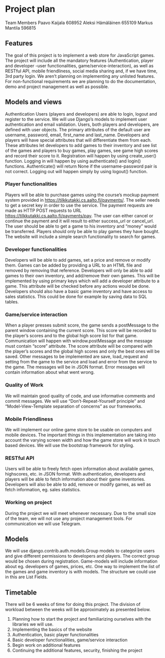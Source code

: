 # Project plan
Team Members
Paavo Kaijala 608952
Aleksi Hämäläinen 655109
Markus Mantila 596815


## Features
The goal of this project is to implement a web store for JavaScript games. The project will include all the mandatory features (Authentication, player and developer -user functionalities, game/service-interaction), as well as RESTful API, mobile friendliness, social media sharing and, if we have time, 3rd party login. We aren’t planning on implementing any unlisted features.
For non-functional requirements we are planning to do the documentation, demo and project management as well as possible.


## Models and views
Authentication Users (players and developers) are able to login, logout and register to the service. We will use Django’s models to implement user authentication and email validation. Users, both players and developers, are defined with user objects. The primary attributes of the default user are username, password, email, first_name and last_name. Developers and players will have special attributes that will differentiate them from each. These attributes let developers to add games to their inventory and see list of the games and players to buy games, play games, see game high scores and record their score to it. Registration will happen by using create_user() function. Logging in will happen by using authenticate() and login() functions. Authenticate() will return None if the username-password pair is not correct. Logging out will happen simply by using logout() function.
### Player functionalities
Players will be able to purchase games using the course’s mockup payment system provided in https://tilkkutakki.cs.aalto.fi/payments/. The seller needs to get a secret key in order to use the service. The payment requests are made as HTTP POST requests to URL https://tilkkutakki.cs.aalto.fi/payments/pay. The user can either cancel or continue the payment and it will result to either success_url or cancel_url. The user should be able to get a game to his inventory and “money” would be transferred. Players should only be able to play games they have bought. The website will include a simple search functionality to search for games.
### Developer functionalities
Developers will be able to add games, set a price and remove or modify them. Games can be added by providing a URL to an HTML file and removed by removing that reference. Developers will only be able to add games to their own inventory, and add/remove their own games. This will be implemented by using primary keys which will add a developer attribute to a game. This attribute will be checked before any actions would be done. Developers should also have a basic game inventory and have access to sales statistics. This could be done for example by saving data to SQL tables.
### Game/service interaction
When a player presses submit score, the game sends a postMessage to the parent window containing the current score. This score will be recorded to the player’s scores and to the global high score list for that game. Communication will happen with window.postMessage and the message must contain “score” attribute. The score attribute will be compared with the player’s scores and the global high scores and only the best ones will be saved. Other messages to be implemented are save, load_request and setting from the game to the service and load and error from the service to the game. The messages will be in JSON format. Error messages will contain information about what went wrong.
### Quality of Work
We will maintain good quality of code, and use informative comments and commit messages. We will use “Don’t-Repeat-Yourself principle” and “Model-View-Template separation of concerns” as our frameworks.
### Mobile Friendliness
We will implement our online game store to be usable on computers and mobile devices. The important things in this implementation are taking into account the varying screen width and how the game store will work in touch based devices. We will use the bootstrap framework for styling.
### RESTful API
Users will be able to freely fetch open information about available games, highscores, etc. in JSON format. With authentication, developers and players will be able to fetch information about their game inventories. Developers will also be able to add, remove or modify games, as well as fetch information, eg. sales statistics.
### Working on project
During the project we will meet whenever necessary. Due to the small size of the team, we will not use any project management tools. For communication we will use Telegram.
## Models
We will use django.contrib.auth.models.Group models to categorize users and give different permissions to developers and players. The correct group would be chosen during registration. Game-models will include information about eg. developers of games, prices, etc. One way to implement the list of the games and game inventory is with models. The structure we could use in this are List Fields.


## Timetable 
There will be 6 weeks of time for doing this project. The division of workload between the weeks will be approximately as presented below.
1. Planning how to start the project and familiarizing ourselves with the libraries we will use.
2. Implementing the basics of the website
3. Authentication, basic player functionalities
4. Basic developer functionalities, game/service interaction
5. Begin work on additional features
6. Continuing the additional features, security, finishing the project